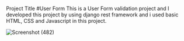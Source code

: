 Project Title
#User Form
This is a User Form validation project and I developed this project by using django rest framework and i used basic HTML, CSS and Javascript in this project.


![Screenshot (482)](https://github.com/abhijeet2603/UserForm/assets/130207398/bf055eff-6392-46c6-8c85-a7a25bd3d3f3)
